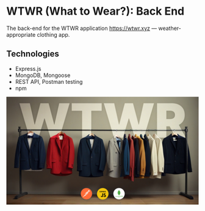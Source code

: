# WTWR (What to Wear?): Back End
The back-end for the WTWR application https://wtwr.xyz — weather-appropriate clothing app.

## Technologies
* Express.js
* MongoDB, Mongoose
* REST API, Postman testing
* npm

![Cover image](wtwr.jpg)
